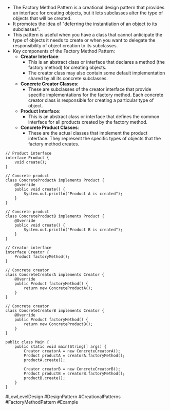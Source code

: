 - The Factory Method Pattern is a creational design pattern that provides an interface for creating objects, but it lets subclasses alter the type of objects that will be created.
- It promotes the idea of "deferring the instantiation of an object to its subclasses".
- This pattern is useful when you have a class that cannot anticipate the type of objects it needs to create or when you want to delegate the responsibility of object creation to its subclasses.
- Key components of the Factory Method Pattern:
	- **Creator Interface**:
		- This is an abstract class or interface that declares a method (the factory method) for creating objects.
		- The creator class may also contain some default implementation shared by all its concrete subclasses.
	- **Concrete Creator Classes**:
		- These are subclasses of the creator interface that provide specific implementations for the factory method. Each concrete creator class is responsible for creating a particular type of object.
	- **Product Interface**:
		- This is an abstract class or interface that defines the common interface for all products created by the factory method.
	- **Concrete Product Classes**:
		- These are the actual classes that implement the product interface. They represent the specific types of objects that the factory method creates.


```
// Product interface
interface Product {
    void create();
}

// Concrete product
class ConcreteProductA implements Product {
    @Override
    public void create() {
        System.out.println("Product A is created");
    }
}

// Concrete product
class ConcreteProductB implements Product {
    @Override
    public void create() {
        System.out.println("Product B is created");
    }
}

// Creator interface
interface Creator {
    Product factoryMethod();
}

// Concrete creator
class ConcreteCreatorA implements Creator {
    @Override
    public Product factoryMethod() {
        return new ConcreteProductA();
    }
}

// Concrete creator
class ConcreteCreatorB implements Creator {
    @Override
    public Product factoryMethod() {
        return new ConcreteProductB();
    }
}

public class Main {
    public static void main(String[] args) {
        Creator creatorA = new ConcreteCreatorA();
        Product productA = creatorA.factoryMethod();
        productA.create();

        Creator creatorB = new ConcreteCreatorB();
        Product productB = creatorB.factoryMethod();
        productB.create();
    }
}
```

#LowLevelDesign #DesignPattern #CreationalPatterns #FactoryMethodPattern #Example 